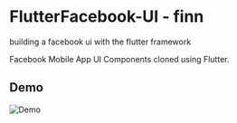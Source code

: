 # FlutterFacebook-UI - finn

building a facebook ui with the flutter framework

Facebook Mobile App UI Components cloned using Flutter.

## Demo

![](Demo.gif "Demo")
